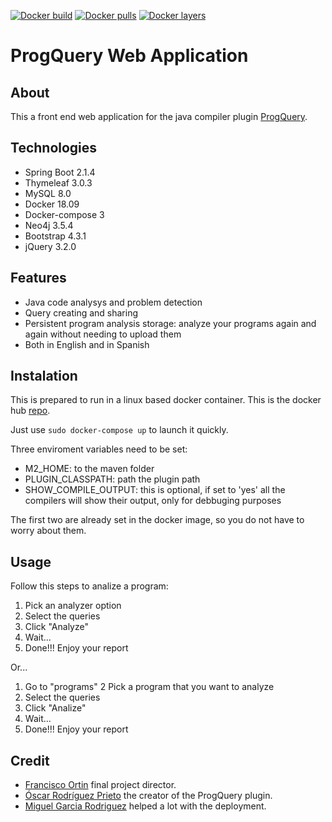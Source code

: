 
[![Docker build](https://img.shields.io/docker/cloud/build/uo257431/prog_query_web_app.svg)](https://cloud.docker.com/u/uo257431/repository/docker/uo257431/prog_query_web_app)
[![Docker pulls](https://img.shields.io/docker/pulls/uo257431/prog_query_web_app.svg)](https://cloud.docker.com/u/uo257431/repository/docker/uo257431/prog_query_web_app)
[![Docker layers](https://img.shields.io/microbadger/layers/uo257431/prog_query_web_app.svg)](https://cloud.docker.com/u/uo257431/repository/docker/uo257431/prog_query_web_app)

 # ProgQuery Web Application
 
 ## About
 
 This a front end web application for the java compiler plugin [ProgQuery](https://github.com/OscarRodriguezPrieto/ProgQuery).
 
 ## Technologies
 
 - Spring Boot 2.1.4
 - Thymeleaf 3.0.3
 - MySQL 8.0
 - Docker 18.09
 - Docker-compose 3
 - Neo4j 3.5.4
 - Bootstrap 4.3.1
 - jQuery 3.2.0
 
 ## Features
 
 - Java code analysys and problem detection
 - Query creating and sharing
 - Persistent program analysis storage: analyze your programs again and again without needing to upload them
 - Both in English and in Spanish
 
 ## Instalation
 
 This is prepared to run in a linux based docker container.
 This is the docker hub [repo](https://hub.docker.com/r/uo257431/prog_query_web_app).
 
 Just use `sudo docker-compose up` to launch it quickly.
 
 Three enviroment variables need to be set:
 
 - M2_HOME: to the maven folder
 - PLUGIN_CLASSPATH: path the plugin path
 - SHOW_COMPILE_OUTPUT: this is optional, if set to 'yes' all the compilers will show their output, only for debbuging purposes
 
 The first two are already set in the docker image, so you do not have to worry about them.
 
 ## Usage
 
 Follow this steps to analize a program:
 
 1. Pick an analyzer option
 2. Select the queries
 3. Click "Analyze"
 4. Wait... 
 5. Done!!! Enjoy your report
 
 Or...
 
 1. Go to "programs"
 2  Pick a program that you want to analyze
 3. Select the queries
 4. Click "Analize"
 5. Wait...
 6. Done!!! Enjoy your report
 
 ## Credit
 
 - [Francisco Ortin](https://github.com/francisco-ortin) final project director.
 - [Óscar Rodríguez Prieto](https://github.com/OscarRodriguezPrieto) the creator of the ProgQuery plugin.
 - [Miguel Garcia Rodriguez](https://github.com/miguelgrdotcom) helped a lot with the deployment.
 
